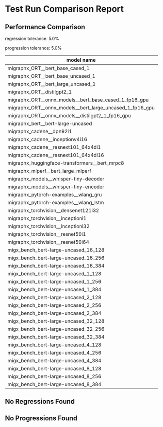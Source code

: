 # Test Run Comparison Report

## Performance Comparison

regression tolerance: 5.0%

progression tolerance: 5.0%

|model name|exit_status|analysis|old_time_ms|new_time_ms|change_ms|percent_change|
|---|---|---|---|---|---|---|
|migraphx_ORT__bert_base_cased_1|PASS|within tol|106.5441|105.9174|-0.6267|-0.59%|
|migraphx_ORT__bert_base_uncased_1|PASS|within tol|106.0439|106.4921|0.4482|0.42%|
|migraphx_ORT__bert_large_uncased_1|PASS|within tol|471.1258|474.2843|3.1585|0.67%|
|migraphx_ORT__distilgpt2_1|PASS|within tol|62.1848|60.0031|-2.1817|-3.51%|
|migraphx_ORT__onnx_models__bert_base_cased_1_fp16_gpu|Numerics|within tol|64.9281|66.9829|2.0548|3.16%|
|migraphx_ORT__onnx_models__bert_large_uncased_1_fp16_gpu|Numerics|within tol|272.7044|277.4143|4.7099|1.73%|
|migraphx_ORT__onnx_models__distilgpt2_1_fp16_gpu|Numerics|within tol|32.2797|33.3996|1.1199|3.47%|
|migraphx_bert__bert-large-uncased|PASS|regression|19.2781|20.4321|1.154|5.99%|
|migraphx_cadene__dpn92i1|Numerics|regression|64.6403|70.3287|5.6885|8.8%|
|migraphx_cadene__inceptionv4i16|PASS|regression|149.1888|160.7174|11.5286|7.73%|
|migraphx_cadene__resnext101_64x4di1|Numerics|regression|173.4822|197.1996|23.7175|13.67%|
|migraphx_cadene__resnext101_64x4di16|Numerics|regression|386.9976|414.4727|27.4751|7.1%|
|migraphx_huggingface-transformers__bert_mrpc8|PASS|within tol|7.1178|7.2716|0.1538|2.16%|
|migraphx_mlperf__bert_large_mlperf|Numerics|regression|24.7278|26.386|1.6582|6.71%|
|migraphx_models__whisper-tiny-decoder|PASS|regression|42.3853|46.5816|4.1963|9.9%|
|migraphx_models__whisper-tiny-encoder|Numerics|within tol|144.5909|149.7502|5.1592|3.57%|
|migraphx_pytorch-examples__wlang_gru|PASS|within tol|16.4928|16.2018|-0.2909|-1.76%|
|migraphx_pytorch-examples__wlang_lstm|PASS|regression|6.3158|7.6583|1.3425|21.26%|
|migraphx_torchvision__densenet121i32|Numerics|regression|65.0722|68.6071|3.5349|5.43%|
|migraphx_torchvision__inceptioni1|PASS|regression|61.1318|66.223|5.0912|8.33%|
|migraphx_torchvision__inceptioni32|PASS|regression|101.013|107.8831|6.8701|6.8%|
|migraphx_torchvision__resnet50i1|Numerics|regression|15.8742|17.1116|1.2374|7.79%|
|migraphx_torchvision__resnet50i64|Numerics|regression|145.5165|155.0524|9.5359|6.55%|
|migx_bench_bert-large-uncased_16_128|PASS|within tol|32.5947|32.924|0.3293|1.01%|
|migx_bench_bert-large-uncased_16_256|PASS|within tol|54.9789|55.582|0.603|1.1%|
|migx_bench_bert-large-uncased_16_384|Numerics|within tol|74.0297|73.878|-0.1518|-0.2%|
|migx_bench_bert-large-uncased_1_128|PASS|regression|11.9638|12.6496|0.6858|5.73%|
|migx_bench_bert-large-uncased_1_256|PASS|regression|12.5397|13.2639|0.7242|5.77%|
|migx_bench_bert-large-uncased_1_384|PASS|regression|19.5174|20.6497|1.1324|5.8%|
|migx_bench_bert-large-uncased_2_128|PASS|regression|12.6854|13.4893|0.8039|6.34%|
|migx_bench_bert-large-uncased_2_256|PASS|regression|13.2321|14.0247|0.7925|5.99%|
|migx_bench_bert-large-uncased_2_384|PASS|regression|21.1251|22.3422|1.2171|5.76%|
|migx_bench_bert-large-uncased_32_128|PASS|within tol|67.4258|68.1899|0.764|1.13%|
|migx_bench_bert-large-uncased_32_256|PASS|within tol|101.7351|101.9411|0.2061|0.2%|
|migx_bench_bert-large-uncased_32_384|Numerics|within tol|150.4086|150.3149|-0.0937|-0.06%|
|migx_bench_bert-large-uncased_4_128|PASS|regression|14.3754|15.1752|0.7998|5.56%|
|migx_bench_bert-large-uncased_4_256|PASS|within tol|16.6697|16.8878|0.2181|1.31%|
|migx_bench_bert-large-uncased_4_384|PASS|within tol|26.1382|27.1601|1.0219|3.91%|
|migx_bench_bert-large-uncased_8_128|PASS|within tol|19.1542|19.399|0.2447|1.28%|
|migx_bench_bert-large-uncased_8_256|PASS|within tol|27.2435|27.4092|0.1657|0.61%|
|migx_bench_bert-large-uncased_8_384|PASS|within tol|40.6187|40.9357|0.3171|0.78%|

## No Regressions Found

## No Progressions Found

